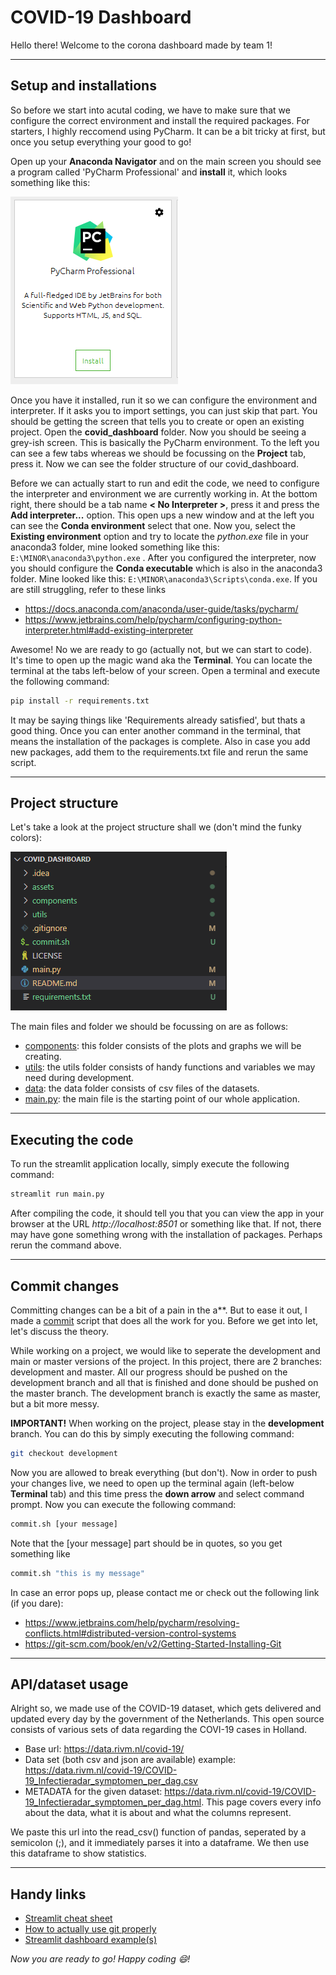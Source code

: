 # COVID-19 Dashboard
Hello there! Welcome to the corona dashboard made by team 1!

---
## Setup and installations
So before we start into acutal coding, we have to make sure that we configure the correct environment and install the required packages. 
For starters, I highly reccomend using PyCharm. It can be a bit tricky at first, but once you setup everything your good to go! 

Open up your **Anaconda Navigator** and on the main screen you should see a program called 'PyCharm Professional' and **install** it, which looks something like this:

![Pycharm](assets/py1.PNG) 

Once you have it installed, run it so we can configure the environment and interpreter. If it asks you to import settings, you can just skip that part. You should be getting the screen that tells you to create or open an existing project. Open the **covid_dashboard** folder. Now you should be seeing a grey-ish screen. This is basically the PyCharm environment. To the left you can see a few tabs whereas we should be focussing on the **Project** tab, press it. Now we can see the folder structure of our covid_dashboard. 

Before we can actually start to run and edit the code, we need to configure the interpreter and environment we are currently working in. At the bottom right, there should be a tab name **< No Interpreter >**, press it and press the **Add interpreter...** option. This open ups a new window and at the left you can see the **Conda environment** select that one. Now you, select the **Existing environment** option and try to locate the *python.exe* file in your anaconda3 folder, mine looked something like this: `E:\MINOR\anaconda3\python.exe` . After you configured the interpreter, now you should configure the **Conda executable** which is also in the anaconda3 folder. Mine looked like this: `E:\MINOR\anaconda3\Scripts\conda.exe`. If you are still struggling, refer to these links
- https://docs.anaconda.com/anaconda/user-guide/tasks/pycharm/
- https://www.jetbrains.com/help/pycharm/configuring-python-interpreter.html#add-existing-interpreter

Awesome! No we are ready to go (actually not, but we can start to code). It's time to open up the magic wand aka the **Terminal**. You can locate the terminal at the tabs left-below of your screen. Open a terminal and execute the following command:
```sh 
pip install -r requirements.txt
```
It may be saying things like 'Requirements already satisfied', but thats a good thing. Once you can enter another command in the terminal, that means the installation of the packages is complete. Also in case you add new packages, add them to the requirements.txt file and rerun the same script.

---
## Project structure
Let's take a look at the project structure shall we (don't mind the funky colors):

![Project structure](assets/py2.PNG)

The main files and folder we should be focussing on are as follows:
- [components](components): this folder consists of the plots and graphs we will be creating.
- [utils](utils): the utils folder consists of handy functions and variables we may need during development.
- [data](data): the data folder consists of csv files of the datasets.
- [main.py](main.py): the main file is the starting point of our whole application.

---
## Executing the code
To run the streamlit application locally, simply execute the following command:
```sh
streamlit run main.py
```
After compiling the code, it should tell you that you can view the app in your browser at the URL *http://localhost:8501* or something like that. If not, there may have gone something wrong with the installation of packages. Perhaps rerun the command above.

---
## Commit changes
Committing changes can be a bit of a pain in the a**. But to ease it out, I made a [commit](commit.sh) script that does all the work for you. Before we get into let, let's discuss the theory. 

While working on a project, we would like to seperate the development and main or master versions of the project. In this project, there are 2 branches: development and master. All our progress should be pushed on the development branch and all that is finished and done should be pushed on the master branch. The development branch is exactly the same as master, but a bit more messy.

**IMPORTANT!** When working on the project, please stay in the **development** branch. You can do this by simply executing the following command:
```sh
git checkout development
```

Now you are allowed to break everything (but don't). Now in order to push your changes live, we need to open up the terminal again (left-below **Terminal** tab) and this time press the **down arrow** and select command prompt. Now you can execute the following command:
```sh
commit.sh [your message]
```
Note that the [your message] part should be in quotes, so you get something like 
```sh
commit.sh "this is my message"
```

In case an error pops up, please contact me or check out the following link (if you dare):
- https://www.jetbrains.com/help/pycharm/resolving-conflicts.html#distributed-version-control-systems
- https://git-scm.com/book/en/v2/Getting-Started-Installing-Git
 
 ---
 ## API/dataset usage
 Alright so, we made use of the COVID-19 dataset, which gets delivered and updated every day by the government of the Netherlands. This open source consists of various sets of data regarding the COVI-19 cases in Holland. 
- Base url: https://data.rivm.nl/covid-19/
- Data set (both csv and json are available) example: https://data.rivm.nl/covid-19/COVID-19_Infectieradar_symptomen_per_dag.csv
- METADATA for the given dataset: https://data.rivm.nl/covid-19/COVID-19_Infectieradar_symptomen_per_dag.html. This page covers every info about the data, what it is about and what the columns represent.

We paste this url into the read_csv() function of pandas, seperated by a semicolon (;), and it immediately parses it into a dataframe. We then use this dataframe to show statistics.

 ---
 ## Handy links
- [Streamlit cheat sheet](https://share.streamlit.io/daniellewisdl/streamlit-cheat-sheet/app.py)
- [How to actually use git properly](https://www.freecodecamp.org/news/how-to-use-git-efficiently-54320a236369/)
- [Streamlit dashboard example(s)](https://streamlit.io/gallery)


*Now you are ready to go! Happy coding :smile:!*
